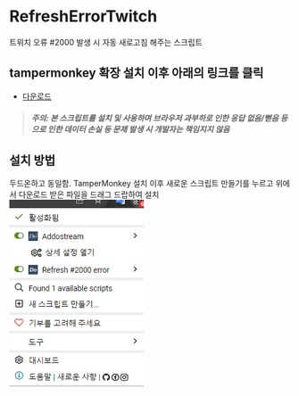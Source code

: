 # RefreshErrorTwitch
트위치 오류 #2000 발생 시 자동 새로고침 해주는 스크립트

## tampermonkey 확장 설치 이후 아래의 링크를 클릭
- [다운로드](https://raw.githubusercontent.com/doeruth/RefreshErrorTwitch/master/refresh_error.js)
> ##### 주의: 본 스크립트를 설치 및 사용하며 브라우저 과부하로 인한 응답 없음/뻗음 등 으로 인한 데이터 손실 등 문제 발생 시 개발자는 책임지지 않음

## 설치 방법
두드온하고 동일함. TamperMonkey 설치 이후 새로운 스크립트 만들기를 누르고 위에서 다운로드 받은 파일을 드래그 드랍하여 설치<br />
![](https://github.com/doeruth/RefreshErrorTwitch/blob/main/screenshot.jpg?raw=true)
